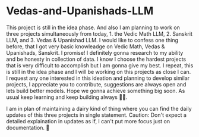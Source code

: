 # Vedas-and-Upanishads-LLM

This project is still in the idea phase. And also I am planning to work on three projects simultaneously from today, 1. the Vedic Math LLM, 2. Sanskrit LLM, and 3. Vedas & Upanishad LLM. I would like to confess one thing before, that I got very basic knowleadge on Vedic Math, Vedas & Upanishads, Sanskrit. I promise! I definitely gonna research to my ability and be honesty in collection of data. I know I choose the hardest projects that is very difficult to accomplish but I am gonna give my best. I repeat, this is still in the idea phase and I will be working on this projects as close I can. I request any one interested in this ideation and planning to develop similar projects, I appreciate you to contribute, suggestions are always open and lets build better models. Hope we gonna achieve something big soon. As usual keep learning and keep building always 👨‍💻. 

I am in plan of maintaining a dairy kind of thing where you can find the daily updates of this three projects in single statement. Caution: Don't expect a detailed explaination in updates as if, I can't put more focus just on documentation. 📃
